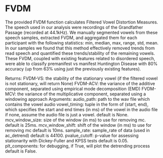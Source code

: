 # FVDM

The provided FVDM function calculates Filtered Vowel Distortion Measures. 
The speech used in our analysis were recordings of the Grandfather Passage (recorded at 44.1kHz). We manually segmented vowels from these speech samples, extracted FVDM, and aggregated them for each participant with the following statistics: min, median, max, range, std, mean. In our samples we found that this method effectively removed trends from read speech and quantified these trends/stability of the remaining vowels. These FVDM, coupled with existing features related to disordered speech, were able to classify premanifest vs manifest Huntington Disease with 80% accuracy (up from 63% using just the previously existing features).   

Returns: 
  FVDM-VS: the stability of the stationary vowel
          (if the filtered vowel is not stationary, will return None)
  FVDM-ACV: the variance of the additive component, 
          separated using empirical mode decomposition (EMD)
  FVDM-MCV: the variance of the multiplicative component, 
          separated using a windowing approach
Arguments: 
  audio_path: path to the wav file which contains the vowel audio 
  vowel_timing: tuple in the form of (start, end), which specifies
            the start and end times (in ms) of the vowel in the audio file 
            if none, assume the audio file is just a vowel. 
            default is None. 
  mcv_window_size: size of the window (in ms) to use for removing mc.
            default is 25ms. 
  mcv_window_shift: shift of the window (in ms) to use for removing mc 
            default is 10ms. 
  sample_rate: sample_rate of data (used in ac_detrend)
            default is 44100. 
  pvalue_cutoff: p-value for assessing stationarity with Dickey-Fuller
            and KPSS tests 
            default is 0.05. 
  plt_components: for debugging, if True, will plot the detrending process
            default is False. 
